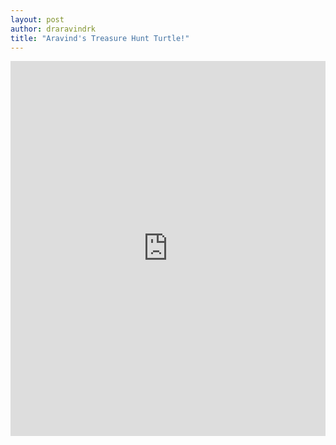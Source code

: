 ```yaml
---
layout: post
author: draravindrk
title: "Aravind's Treasure Hunt Turtle!"
---
```

<iframe src="https://trinket.io/embed/python/87cc894c55" width="100%" height="600" frameborder="0" marginwidth="0" marginheight="0" allowfullscreen></iframe>
